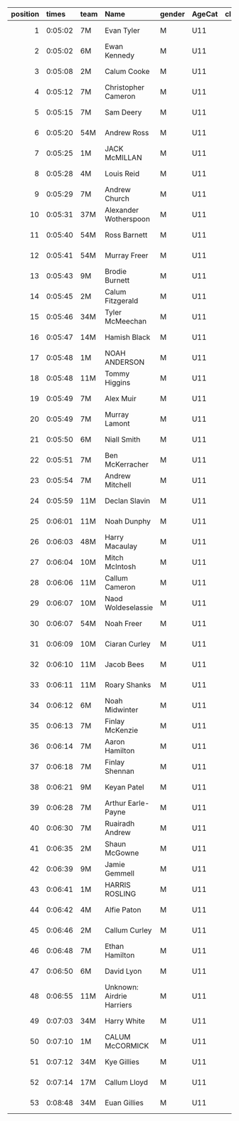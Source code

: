 |   position | times   | team   | Name                      | gender   | AgeCat   |   clubnumber | Club name            | Website                               |
|-----------:|:--------|:-------|:--------------------------|:---------|:---------|-------------:|:---------------------|:--------------------------------------|
|          1 | 0:05:02 | 7M     | Evan Tyler                | M        | U11      |            7 | Giffnock North AC    | https://www.giffnocknorth.co.uk/      |
|          2 | 0:05:02 | 6M     | Ewan Kennedy              | M        | U11      |            6 | Cambuslang Harriers  | https://cambuslangharriers.org/       |
|          3 | 0:05:08 | 2M     | Calum Cooke               | M        | U11      |            2 | Kilmarnock H&AC      | http://www.kilmarnockharriers.com/    |
|          4 | 0:05:12 | 7M     | Christopher Cameron       | M        | U11      |            7 | Giffnock North AC    | https://www.giffnocknorth.co.uk/      |
|          5 | 0:05:15 | 7M     | Sam Deery                 | M        | U11      |            7 | Giffnock North AC    | https://www.giffnocknorth.co.uk/      |
|          6 | 0:05:20 | 54M    | Andrew Ross               | M        | U11      |           54 | VP-Glasgow           | https://www.vp-glasgow.com            |
|          7 | 0:05:25 | 1M     | JACK McMILLAN             | M        | U11      |            1 | East Kilbride AC     | http://www.ekac.org.uk/               |
|          8 | 0:05:28 | 4M     | Louis Reid                | M        | U11      |            4 | Inverclyde AC        | https://www.inverclydeac.org/         |
|          9 | 0:05:29 | 7M     | Andrew Church             | M        | U11      |            7 | Giffnock North AC    | https://www.giffnocknorth.co.uk/      |
|         10 | 0:05:31 | 37M    | Alexander Wotherspoon     | M        | U11      |           37 | Law & District AAC   | http://www.lawaac.co.uk/              |
|         11 | 0:05:40 | 54M    | Ross Barnett              | M        | U11      |           54 | VP-Glasgow           | https://www.vp-glasgow.com            |
|         12 | 0:05:41 | 54M    | Murray Freer              | M        | U11      |           54 | VP-Glasgow           | https://www.vp-glasgow.com            |
|         13 | 0:05:43 | 9M     | Brodie Burnett            | M        | U11      |            9 | Garscube Harriers    | https://www.garscubeharriers.org.uk/  |
|         14 | 0:05:45 | 2M     | Calum Fitzgerald          | M        | U11      |            2 | Kilmarnock H&AC      | http://www.kilmarnockharriers.com/    |
|         15 | 0:05:46 | 34M    | Tyler McMeechan           | M        | U11      |           34 | Kilbarchan AAC       | https://kilbarchanaac.org.uk/         |
|         16 | 0:05:47 | 14M    | Hamish Black              | M        | U11      |           14 | Ayr Seaforth AC      | https://www.ayrseaforth.co.uk/        |
|         17 | 0:05:48 | 1M     | NOAH ANDERSON             | M        | U11      |            1 | East Kilbride AC     | http://www.ekac.org.uk/               |
|         18 | 0:05:48 | 11M    | Tommy Higgins             | M        | U11      |           11 | Airdrie Harriers     | http://airdrieharriers.org/           |
|         19 | 0:05:49 | 7M     | Alex Muir                 | M        | U11      |            7 | Giffnock North AC    | https://www.giffnocknorth.co.uk/      |
|         20 | 0:05:49 | 7M     | Murray Lamont             | M        | U11      |            7 | Giffnock North AC    | https://www.giffnocknorth.co.uk/      |
|         21 | 0:05:50 | 6M     | Niall Smith               | M        | U11      |            6 | Cambuslang Harriers  | https://cambuslangharriers.org/       |
|         22 | 0:05:51 | 7M     | Ben McKerracher           | M        | U11      |            7 | Giffnock North AC    | https://www.giffnocknorth.co.uk/      |
|         23 | 0:05:54 | 7M     | Andrew Mitchell           | M        | U11      |            7 | Giffnock North AC    | https://www.giffnocknorth.co.uk/      |
|         24 | 0:05:59 | 11M    | Declan Slavin             | M        | U11      |           11 | Airdrie Harriers     | http://airdrieharriers.org/           |
|         25 | 0:06:01 | 11M    | Noah Dunphy               | M        | U11      |           11 | Airdrie Harriers     | http://airdrieharriers.org/           |
|         26 | 0:06:03 | 48M    | Harry Macaulay            | M        | U11      |           48 | Springburn Harriers  | https://www.springburnharriers.co.uk/ |
|         27 | 0:06:04 | 10M    | Mitch McIntosh            | M        | U11      |           10 | Shettleston Harriers | http://shettlestonharriers.org.uk/    |
|         28 | 0:06:06 | 11M    | Callum Cameron            | M        | U11      |           11 | Airdrie Harriers     | http://airdrieharriers.org/           |
|         29 | 0:06:07 | 10M    | Naod Woldeselassie        | M        | U11      |           10 | Shettleston Harriers | http://shettlestonharriers.org.uk/    |
|         30 | 0:06:07 | 54M    | Noah Freer                | M        | U11      |           54 | VP-Glasgow           | https://www.vp-glasgow.com            |
|         31 | 0:06:09 | 10M    | Ciaran Curley             | M        | U11      |           10 | Shettleston Harriers | http://shettlestonharriers.org.uk/    |
|         32 | 0:06:10 | 11M    | Jacob Bees                | M        | U11      |           11 | Airdrie Harriers     | http://airdrieharriers.org/           |
|         33 | 0:06:11 | 11M    | Roary Shanks              | M        | U11      |           11 | Airdrie Harriers     | http://airdrieharriers.org/           |
|         34 | 0:06:12 | 6M     | Noah Midwinter            | M        | U11      |            6 | Cambuslang Harriers  | https://cambuslangharriers.org/       |
|         35 | 0:06:13 | 7M     | Finlay McKenzie           | M        | U11      |            7 | Giffnock North AC    | https://www.giffnocknorth.co.uk/      |
|         36 | 0:06:14 | 7M     | Aaron Hamilton            | M        | U11      |            7 | Giffnock North AC    | https://www.giffnocknorth.co.uk/      |
|         37 | 0:06:18 | 7M     | Finlay Shennan            | M        | U11      |            7 | Giffnock North AC    | https://www.giffnocknorth.co.uk/      |
|         38 | 0:06:21 | 9M     | Keyan Patel               | M        | U11      |            9 | Garscube Harriers    | https://www.garscubeharriers.org.uk/  |
|         39 | 0:06:28 | 7M     | Arthur Earle-Payne        | M        | U11      |            7 | Giffnock North AC    | https://www.giffnocknorth.co.uk/      |
|         40 | 0:06:30 | 7M     | Ruairadh Andrew           | M        | U11      |            7 | Giffnock North AC    | https://www.giffnocknorth.co.uk/      |
|         41 | 0:06:35 | 2M     | Shaun McGowne             | M        | U11      |            2 | Kilmarnock H&AC      | http://www.kilmarnockharriers.com/    |
|         42 | 0:06:39 | 9M     | Jamie Gemmell             | M        | U11      |            9 | Garscube Harriers    | https://www.garscubeharriers.org.uk/  |
|         43 | 0:06:41 | 1M     | HARRIS ROSLING            | M        | U11      |            1 | East Kilbride AC     | http://www.ekac.org.uk/               |
|         44 | 0:06:42 | 4M     | Alfie Paton               | M        | U11      |            4 | Inverclyde AC        | https://www.inverclydeac.org/         |
|         45 | 0:06:46 | 2M     | Callum Curley             | M        | U11      |            2 | Kilmarnock H&AC      | http://www.kilmarnockharriers.com/    |
|         46 | 0:06:48 | 7M     | Ethan Hamilton            | M        | U11      |            7 | Giffnock North AC    | https://www.giffnocknorth.co.uk/      |
|         47 | 0:06:50 | 6M     | David Lyon                | M        | U11      |            6 | Cambuslang Harriers  | https://cambuslangharriers.org/       |
|         48 | 0:06:55 | 11M    | Unknown: Airdrie Harriers | M        | U11      |           11 | Airdrie Harriers     | http://airdrieharriers.org/           |
|         49 | 0:07:03 | 34M    | Harry White               | M        | U11      |           34 | Kilbarchan AAC       | https://kilbarchanaac.org.uk/         |
|         50 | 0:07:10 | 1M     | CALUM McCORMICK           | M        | U11      |            1 | East Kilbride AC     | http://www.ekac.org.uk/               |
|         51 | 0:07:12 | 34M    | Kye Gillies               | M        | U11      |           34 | Kilbarchan AAC       | https://kilbarchanaac.org.uk/         |
|         52 | 0:07:14 | 17M    | Callum Lloyd              | M        | U11      |           17 | Calderglen Harriers  | http://www.calderglenharriers.org.uk/ |
|         53 | 0:08:48 | 34M    | Euan Gillies              | M        | U11      |           34 | Kilbarchan AAC       | https://kilbarchanaac.org.uk/         |